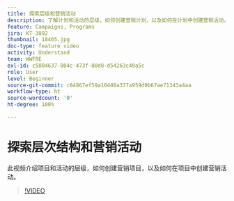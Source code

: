 ```yaml
---
title: 探索层级和营销活动
description: 了解计划和活动的层级，如何创建营销计划，以及如何在计划中创建营销活动。
feature: Campaigns, Programs
jira: KT-3892
thumbnail: 18465.jpg
doc-type: feature video
activity: Understand
team: WWFRE
exl-id: c5804637-804c-473f-80d8-d54263c49a5c
role: User
level: Beginner
source-git-commit: c84867ef59a10448a377a959d0b67ae71343a4aa
workflow-type: ht
source-wordcount: '0'
ht-degree: 100%

---
```


# 探索层次结构和营销活动

此视频介绍项目和活动的层级，如何创建营销项目，以及如何在项目中创建营销活动。

>[!VIDEO](https://video.tv.adobe.com/v/18465?quality=12&learn=on)

